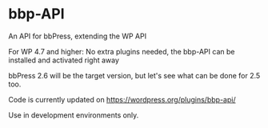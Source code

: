 # bbp-API
An API for bbPress, extending the WP API

For WP 4.7 and higher: No extra plugins needed, the bbp-API can be installed and activated right away

bbPress 2.6 will be the target version, but let's see what can be done for 2.5 too.

Code is currently updated on https://wordpress.org/plugins/bbp-api/


Use in development environments only.
